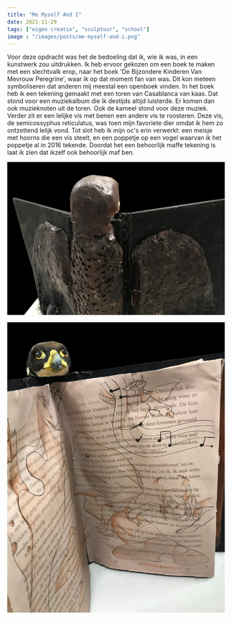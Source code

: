 ```yaml
---
title: "Me Myself And I"
date: 2021-11-29
tags: ["eigen creatie", "sculptuur", "school"]
image : "/images/posts/me-myself-and-i.png"
---
```


Voor deze opdracht was het de bedoeling dat ik, wie ik was, in een kunstwerk zou uitdrukken. Ik heb ervoor gekozen om een boek te maken met een slechtvalk erop, naar het boek 'De Bijzondere Kinderen Van Mevrouw Peregrine', waar ik op dat moment fan van was. Dit kon meteen symboliseren dat anderen mij meestal een openboek vinden. In het boek heb ik een tekening gemaakt met een toren van Casablanca van kaas. Dat stond voor een muziekalbum die ik destijds altijd luisterde. Er komen dan ook muzieknoten uit de toren. Ook de kameel stond voor deze muziek. Verder zit er een lelijke vis met benen een andere vis te roosteren. Deze vis, de semicossyphus reticulatus, was toen mijn favoriete dier omdat ik hem zo ontzettend lelijk vond. Tot slot heb ik mijn oc's erin verwerkt: een meisje met hoorns die een vis steelt, en een poppetje op een vogel waarvan ik het poppetje al in 2016 tekende. Doordat het een behoorlijk maffe tekening is laat ik zien dat ikzelf ook behoorlijk maf ben.

![Achterkant](me-myself-and-i-achterkant.png)

![Achterkant](me-myself-and-i-zijkant.png)